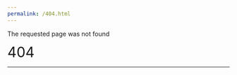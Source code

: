 ```yaml
---
permalink: /404.html
---
```


The requested page was not found

<div>
  <a style="font-size: 32px;">404</a>
</div>

---
